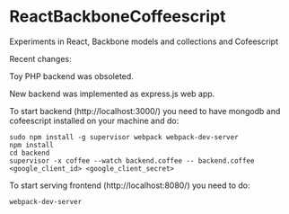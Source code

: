 ReactBackboneCoffeescript
=========================

Experiments in React, Backbone models and collections and Cofeescript


Recent changes:

Toy PHP backend was obsoleted.

New backend was implemented as express.js web app.

To start backend (http://localhost:3000/) you need to have mongodb and cofeescript installed on your machine and do:

	sudo npm install -g supervisor webpack webpack-dev-server
	npm install
	cd backend
	supervisor -x coffee --watch backend.coffee -- backend.coffee <google_client_id> <google_client_secret>

To start serving frontend (http://localhost:8080/) you need to do:

	webpack-dev-server
